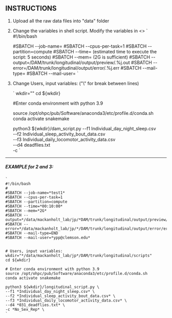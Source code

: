 INSTRUCTIONS
------------

1. Upload all the raw data files into "data" folder

2. Change the variables in shell script. Modify the variables in <>
    `
    #!/bin/bash
    
    #SBATCH --job-name=<job name>
    #SBATCH --cpus-per-task=1
    #SBATCH --partition=compute
    #SBATCH --time=<time> (estimated time to execute the script: 5 seconds)
    #SBATCH --mem=<memory> (2G is sufficient)
    #SBATCH --output=<working directory>/DAM/trunk/longitudinal/output/preview/<job name>.%j.out
    #SBATCH --error=<working directory>/DAM/trunk/longitudinal/output/error/<job name>.%j.err
    #SBATCH --mail-type=<type>
    #SBATCH --mail-user=<user email>
    `

3. Change Users, input variables: ("\\" for break between lines)

    `
    wkdir="<working directory>"
    cd ${wkdir}

    #Enter conda environment with python 3.9
    
    source /opt/ohpc/pub/Software/anaconda3/etc/profile.d/conda.sh
    conda activate snakemake

    python3 ${wkdir}/dam_script.py
    --f1 Individual_day_night_sleep.csv \
    --f2 Individual_sleep_activity_bout_data.csv \
    --f3 Individual_daily_locomotor_activity_data.csv \
    --d4 deadflies.txt \
    -c <Condition> 
    `

---

##### EXAMPLE for 2 and 3:
    
    `
    #!/bin/bash
    #
    #SBATCH --job-name=*test1*
    #SBATCH --cpus-per-task=1
    #SBATCH --partition=compute
    #SBATCH --time=*00:10:00*
    #SBATCH --mem=*2G*
    #SBATCH --output=*/data/mackanholt_lab/jp/*DAM/trunk/longitudinal/output/preview/preview.%j.out
    #SBATCH --error=*/data/mackanholt_lab/jp/*/DAM/trunk/longitudinal/output/error/error.%j.err
    #SBATCH --mail-type=END
    #SBATCH --mail-user=*ypp@clemson.edu*


    # Users, input variables:
    wkdir="*/data/mackanholt_lab/jp*/DAM/trunk/longitudinal/scripts"
    cd ${wkdir}

    # Enter conda environment with python 3.9
    source /opt/ohpc/pub/Software/anaconda3/etc/profile.d/conda.sh
    conda activate snakemake

    python3 ${wkdir}/longitudinal_script.py \
    --f1 *Individual_day_night_sleep.csv* \
    --f2 *Individual_sleep_activity_bout_data.csv* \
    --f3 *Individual_daily_locomotor_activity_data.csv* \
    --d4 *031_deadflies.txt* \
    -c *No_Sex_Rep* \
    `
     
